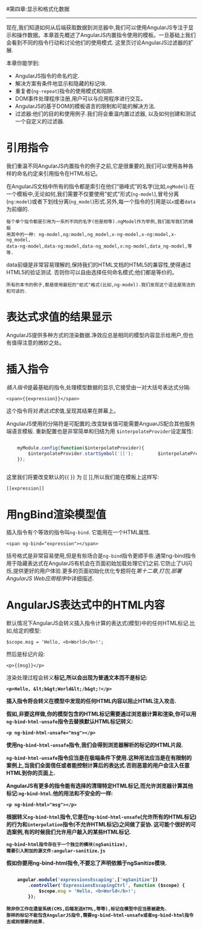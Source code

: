 #第四章:显示和格式化数据


---
现在,我们知道如何从后端获取数据到浏览器中,我们可以使用AngularJS专注于显示和操作数据。本章首先概述了AngularJS内置指令使用的模板。一旦基础上我们会看到不同的指令行动和讨论他们的使用模式.
这里页讨论AngularJS过滤器的扩展.

本章你能学到:

*	AngularJS指令的命名约定.
*	解决方案有条件地显示和隐藏的标记块.
*	重复者(`ng-repeat`)指令的使用模式和陷阱.
*	DOM事件处理程序注册,用户可以与应用程序进行交互。
*	AngularJS的基于DOM的模板语言的限制和可能的解决方法.
*	过滤器:他们的目的和使用例子.我们将会重温内置过滤器,
	以及如何创建和测试一个自定义的过滤器.
	

引用指令
===

我们重温不同AngularJS内置指令的例子之前,它是很重要的,我们可以使用各种各样的命名约定来引用指令在HTML标记。

在AngularJS文档中所有的指令都是索引在他们“骆峰式”的名字(比如,`ngModel`).在一个模板中,无论如何,我们需要不仅要使用"蛇式"形式(`ng-model`),冒号分离(`ng:model`)或者下划线分离(`ng_model`)形式.另外,每一个指令的引用是以`x`或者`data`为前缀的.

	每个单个指令都是引用为一系列不同的名字(但是相等).ngModel作为举例,我们能写我们的模板
	用其中的一种: ng-model,ng:model,ng_model,x-ng-model,x-ng:model,x-ng_model,
	data-ng-model,data-ng:model,data-ng_model,x:ng-model,data_ng-model,等等.
	

data前缀是非常容易理解的,保持我们的HTML文档的HTML5的兼容性,使得通过HTML5的验证测试.
否则你可以自由选择任何命名模式;他们都是等价的。

	所有的本书的例子,都是使用最短的"蛇式"格式(比如,ng-model).我们发现这个语法是简洁的和可读的.
	

表达式求值的结果显示
===

AngularJS提供多种方式的渲染数据.净效应总是相同的模型内容显示给用户,但也有值得注意的微妙之处。

插入指令
===

*插入指令*是最基础的指令,处理模型数据的显示,它接受由一对大括号表达式分隔:

	<span>{{expression}}</span>
	
这个指令将对*表达式*求值,呈现其结果在屏幕上。

AngularJS使用的分隔符是可配置的;改变缺省值可能需要AnguarJS配合其他服务端语言模板.
重新配置也是非常简单和归结为用 `$interpolateProvider`设定属性:

```JavaScript

	myModule.config(function($interpolateProvider){ 
		$interpolateProvider.startSymbol('[['); 		$interpolateProvider.endSymbol(']]');
	});
	
```

这里我们将要改变默认的{{ }} 为 [[ ]],所以我们能在模板上这样写:

	[[expression]]
	
	
用ngBind渲染模型值
===

插入指令有个等效的指令叫`ng-bind`. 它能用在一个HTML属性.



	<span ng-bind="expression"></span>

括号格式是非常容易使用,但是有些场合是`ng-bind`指令更顺手些.通常ng-bind指令用于隐藏表达式在AngularJS有机会在页面初始加载处理它们之前.它防止了UI闪烁,提供更好的用户体验.更多的页面初始化优化专题将在*第十二章,打包,部署AngularJS Web应用程序*中详细描述.

AngularJS表达式中的HTML内容
===

默认情况下AngularJS会转义插入指令计算的表达式(模型)中的任何HTML标记.比如,给定的模型:

	$scope.msg = 'Hello, <b>World</b>!';
	
然后是标记片段:

	<p>{{msg}}</p>
	
渲染处理过程会转义<b>标记,所以会出现为普通文本而不是标记:

	<p>Hello, &lt;b&gt;World&lt;/b&gt;!</p>
	
插入指令将会转义在模型中发现的任何HTML内容以阻止HTML注入攻击.


假如,非要这样做,你的模型包含的HTML标记需要通过浏览器计算和渲染,你可以用`ng-bind-html-unsafe`指令去替换默认HTML标记转义:

	<p ng-bind-html-unsafe="msg"></p>
	
使用n`g-bind-html-unsafe`指令,我们会得到浏览器解析的<b>标记的HTML片段.

`ng-bind-html-unsafe`指令应当是在极端条件下使用.这种用法应当是在有限制的案例上,当我们全面信任或者能控制计算后的表达式.否则恶意的用户会注入任意HTML到你的页面上.

AngularJS有更多的指令能有选择的清理特定HTML标记,而允许浏览器计算其他标记:`ng-bind-html`.他的用法和不安全的一样:

	<p ng-bind-html="msg"></p>
	
根据转义`ng-bind-html`指令,它是在n`g-bind-html-unsafe`(允许所有的HTML标记)的行为和`interpolation`指令(不允许HTML标记)之间做了妥协. 这可能个很好的可选案例,有的时候我们允许用户敲入的某些HTML标记.

	ng-bind-html指令存在于一个独立的模块(ngSanitize),
	需要引入附加的源文件:angular-sanitize.js
	
	
假如你要用ng-bind-html指令,不要忘了声明依赖于ngSanitize模块.

```JavaScript

	angular.module('expressionsEscaping',['ngSanitize']) 
		.controller('ExpressionsEscapingCtrl', function ($scope) {       		$scope.msg = 'Hello, <b>World</b>!';     	});

```

	除非你工作在遗留系统(CMS,后端发送HTML,等等),标记在模型中应当是被避免.
	那样的标记不能包含AngularJS指令,需要ng-bind-html-unsafe或者ng-bind-html指令
	去或则想要的结果.
	
	
	


	






